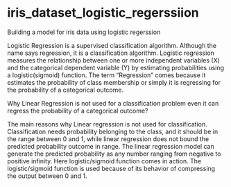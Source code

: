 # iris_dataset_logistic_regerssiion
Building a model for iris data using logistic regerssion

Logistic Regression is a supervised classification algorithm. Although the name says regression, it is a classification algorithm. Logistic regression measures the relationship between one or more independent variables (X) and the categorical dependent variable (Y) by estimating probabilities using a logistic(sigmoid) function. The term “Regression” comes because it estimates the probability of class membership or simply it is regressing for the probability of a categorical outcome.

Why Linear Regression is not used for a classification problem even it can regress the probability of a categorical outcome?

The main reasons why Linear regression is not used for classification. Classification needs probability belonging to the class, and it should be in the range between 0 and 1, while linear regression does not bound the predicted probability outcome in range. The linear regression model can generate the predicted probability as any number ranging from negative to positive infinity. Here logistic/sigmoid function comes in action. The logistic/sigmoid function is used because of its behavior of compressing the output between 0 and 1.
